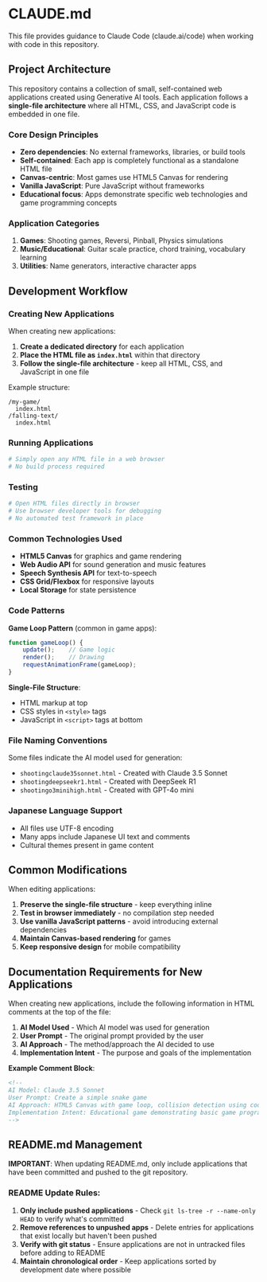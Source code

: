 # CLAUDE.md

This file provides guidance to Claude Code (claude.ai/code) when working with code in this repository.

## Project Architecture

This repository contains a collection of small, self-contained web applications created using Generative AI tools. Each application follows a **single-file architecture** where all HTML, CSS, and JavaScript code is embedded in one file.

### Core Design Principles

- **Zero dependencies**: No external frameworks, libraries, or build tools
- **Self-contained**: Each app is completely functional as a standalone HTML file
- **Canvas-centric**: Most games use HTML5 Canvas for rendering
- **Vanilla JavaScript**: Pure JavaScript without frameworks
- **Educational focus**: Apps demonstrate specific web technologies and game programming concepts

### Application Categories

1. **Games**: Shooting games, Reversi, Pinball, Physics simulations
2. **Music/Educational**: Guitar scale practice, chord training, vocabulary learning
3. **Utilities**: Name generators, interactive character apps

## Development Workflow

### Creating New Applications
When creating new applications:
1. **Create a dedicated directory** for each application
2. **Place the HTML file as `index.html`** within that directory
3. **Follow the single-file architecture** - keep all HTML, CSS, and JavaScript in one file

Example structure:
```
/my-game/
  index.html
/falling-text/
  index.html
```

### Running Applications
```bash
# Simply open any HTML file in a web browser
# No build process required
```

### Testing
```bash
# Open HTML files directly in browser
# Use browser developer tools for debugging
# No automated test framework in place
```

### Common Technologies Used

- **HTML5 Canvas** for graphics and game rendering
- **Web Audio API** for sound generation and music features
- **Speech Synthesis API** for text-to-speech
- **CSS Grid/Flexbox** for responsive layouts
- **Local Storage** for state persistence

### Code Patterns

**Game Loop Pattern** (common in game apps):
```javascript
function gameLoop() {
    update();    // Game logic
    render();    // Drawing
    requestAnimationFrame(gameLoop);
}
```

**Single-File Structure**:
- HTML markup at top
- CSS styles in `<style>` tags
- JavaScript in `<script>` tags at bottom

### File Naming Conventions

Some files indicate the AI model used for generation:
- `shootingclaude35sonnet.html` - Created with Claude 3.5 Sonnet
- `shootingdeepseekr1.html` - Created with DeepSeek R1
- `shootingo3minihigh.html` - Created with GPT-4o mini

### Japanese Language Support

- All files use UTF-8 encoding
- Many apps include Japanese UI text and comments
- Cultural themes present in game content

## Common Modifications

When editing applications:
1. **Preserve the single-file structure** - keep everything inline
2. **Test in browser immediately** - no compilation step needed
3. **Use vanilla JavaScript patterns** - avoid introducing external dependencies
4. **Maintain Canvas-based rendering** for games
5. **Keep responsive design** for mobile compatibility

## Documentation Requirements for New Applications

When creating new applications, include the following information in HTML comments at the top of the file:

1. **AI Model Used** - Which AI model was used for generation
2. **User Prompt** - The original prompt provided by the user
3. **AI Approach** - The method/approach the AI decided to use
4. **Implementation Intent** - The purpose and goals of the implementation

**Example Comment Block**:
```html
<!--
AI Model: Claude 3.5 Sonnet
User Prompt: Create a simple snake game
AI Approach: HTML5 Canvas with game loop, collision detection using coordinate comparison
Implementation Intent: Educational game demonstrating basic game programming concepts
-->
```

## README.md Management

**IMPORTANT**: When updating README.md, only include applications that have been committed and pushed to the git repository. 

### README Update Rules:
1. **Only include pushed applications** - Check `git ls-tree -r --name-only HEAD` to verify what's committed
2. **Remove references to unpushed apps** - Delete entries for applications that exist locally but haven't been pushed
3. **Verify with git status** - Ensure applications are not in untracked files before adding to README
4. **Maintain chronological order** - Keep applications sorted by development date where possible